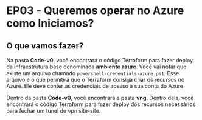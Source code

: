 # EP03 - Queremos operar no Azure como Iniciamos?

## O que vamos fazer?

Na pasta **Code-v0**, você encontrará o código Terraform para fazer deploy da infraestrutura base denominada **ambiente azure**.
Você vai notar que existe um arquivo chamado `powershell-credentials-azure.ps1`. Esse arquivo é o que permitirá que o Terraform consiga criar os recursos no Azure. Ele deve conter as credenciais de acesso à sua conta do Azure.

Dentro da pasta **Code-v0**, você encontrará a pasta **vng**. Dentro dela, você encontrará o código Terraform para fazer deploy dos recursos necessários para fechar um tunel de vpn site-site.